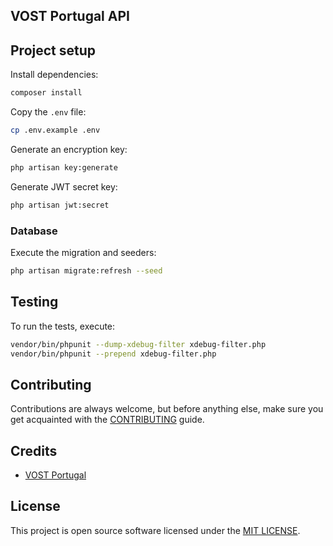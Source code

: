 ## VOST Portugal API

## Project setup
Install dependencies:
```sh
composer install
```

Copy the `.env` file:
```sh
cp .env.example .env
```

Generate an encryption key:
```sh
php artisan key:generate
```

Generate JWT secret key:
```sh
php artisan jwt:secret
```

### Database
Execute the migration and seeders:
```sh
php artisan migrate:refresh --seed
```

## Testing
To run the tests, execute:

```sh
vendor/bin/phpunit --dump-xdebug-filter xdebug-filter.php
vendor/bin/phpunit --prepend xdebug-filter.php
```

## Contributing
Contributions are always welcome, but before anything else, make sure you get acquainted with the [CONTRIBUTING](CONTRIBUTING.md) guide.

## Credits
- [VOST Portugal](https://github.com/vostpt)

## License
This project is open source software licensed under the [MIT LICENSE](LICENSE.md).

